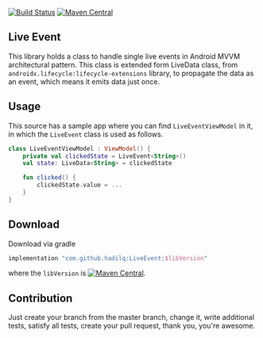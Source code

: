 [![Build Status](https://travis-ci.org/hadilq/LiveEvent.svg?branch=master)](https://travis-ci.org/hadilq/LiveEvent)
[![Maven Central](https://maven-badges.herokuapp.com/maven-central/com.github.hadilq.liveevent/liveevent/badge.svg)](https://maven-badges.herokuapp.com/maven-central/com.github.hadilq.liveevent/liveevent)

Live Event
---
This library holds a class to handle single live events in Android MVVM architectural pattern. This class is extended
form LiveData class, from `androidx.lifecycle:lifecycle-extensions` library, to propagate the data as an event,
which means it emits data just once.

Usage
---
This source has a sample app where you can find `LiveEventViewModel` in it, in which the `LiveEvent` class is used as
follows.
```kotlin
class LiveEventViewModel : ViewModel() {
    private val clickedState = LiveEvent<String>()
    val state: LiveData<String> = clickedState

    fun clicked() {
        clickedState.value = ...
    }
}
```

Download
---
Download via gradle
```groovy
implementation "com.github.hadilq:LiveEvent:$libVersion"
```
where the `libVersion` is [![Maven Central](https://maven-badges.herokuapp.com/maven-central/com.github.hadilq.liveevent/liveevent/badge.svg)](https://maven-badges.herokuapp.com/maven-central/com.github.hadilq.liveevent/liveevent).

Contribution
---
Just create your branch from the master branch, change it, write additional tests, satisfy all tests, create your pull
request, thank you, you're awesome.
